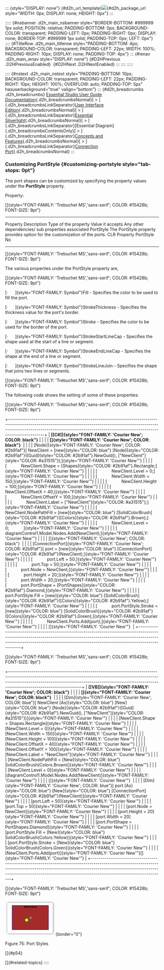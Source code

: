::: {style="DISPLAY: none"}
[](ms-xhelp:///?Id=d2h_url_template){#d2h_url_template}![](!package_url!){#d2h_package_url style="WIDTH: 0px; DISPLAY: none; HEIGHT: 0px"}
:::

::::: {#nsbanner .d2h_main_nsbanner style="BORDER-BOTTOM: #999999 1px solid; POSITION: relative; PADDING-BOTTOM: 0px; BACKGROUND-COLOR: transparent; PADDING-LEFT: 0px; PADDING-RIGHT: 0px; DISPLAY: none; BORDER-TOP: #999999 1px solid; PADDING-TOP: 0px; LEFT: 0px"}
:::: {#TitleRow .d2h_main_titlerow style="PADDING-BOTTOM: 4px; BACKGROUND-COLOR: transparent; PADDING-LEFT: 22px; WIDTH: 100%; PADDING-RIGHT: 10px; DISPLAY: none; PADDING-TOP: 4px"}
::: {#ienav .d2h_main_ienav style="DISPLAY: none"}
[](ms-xhelp:///?Id=ad005dad-4928-496c-b68c-0a1a9feb6605){#D2HPrevious .D2HPreviousEnabled}  [](ms-xhelp:///?Id=e9c34fef-0655-4550-b888-c579c9382f97){#D2HNext .D2HNextEnabled}
:::
::::
:::::

:::: {#nstext .d2h_main_nstext style="PADDING-BOTTOM: 10px; BACKGROUND-COLOR: transparent; PADDING-LEFT: 22px; PADDING-RIGHT: 10px; HEIGHT: 100%; OVERFLOW: auto; PADDING-TOP: 5px" hasuserbackground="true" valign="bottom"}
::: {#d2h_breadcrumbs .d2h_breadcrumbs}
[Essential Studio User Guide Documentation](ms-xhelp:///?Id=12457748-09e3-4d74-a240-8e049cedf030){.d2h_breadcrumbsNormal}[ \> ]{.d2h_breadcrumbsLinkSeparator}[User Interface Edition](ms-xhelp:///?Id=c29296b7-531c-413b-a0ec-488ca1f7f669){.d2h_breadcrumbsNormal}[ \> ]{.d2h_breadcrumbsLinkSeparator}[Essential Silverlight](ms-xhelp:///?Id=66221bd1-ba2e-43c2-94a7-618f50e01d24){.d2h_breadcrumbsNormal}[ \> ]{.d2h_breadcrumbsLinkSeparator}[Essential Diagram]{.d2h_breadcrumbsContentsOnly}[ \> ]{.d2h_breadcrumbsLinkSeparator}[Concepts and Features](ms-xhelp:///?Id=d592a058-dcc0-44a4-994e-e7901da8db52){.d2h_breadcrumbsNormal}[ \> ]{.d2h_breadcrumbsLinkSeparator}[Connection Port](ms-xhelp:///?Id=a9f1c02d-01d3-40f5-aa89-afbd16955701){.d2h_breadcrumbsNormal}
:::

### Customizing PortStyle   {#customizing-portstyle style="tab-stops: 0pt"}

The port shapes can be customized by specifying the property values under the **PortStyle** property.

Property:

[]{style="FONT-FAMILY: 'Trebuchet MS','sans-serif'; COLOR: #15428b; FONT-SIZE: 9pt"} 

  ----------- ---------------------------------------------------------------------------- ---------------------- ------------------ ---------------------------------------------------
  Property    Description                                                                  Type of the property   Value it accepts   Any other dependencies/ sub properties associated
  PortStyle   The PortStyle property provides option for the customization of the ports.   CLR Property           PortStyle          No
  ----------- ---------------------------------------------------------------------------- ---------------------- ------------------ ---------------------------------------------------

[]{style="FONT-FAMILY: 'Trebuchet MS','sans-serif'; COLOR: #15428b; FONT-SIZE: 9pt"} 

The various properties under the PortStyle property are,

[]{style="FONT-FAMILY: 'Trebuchet MS','sans-serif'; COLOR: #15428b; FONT-SIZE: 9pt"} 

[·      ]{style="FONT-FAMILY: Symbol"}Fill - Specifies the color to be used to fill the port.

[·      ]{style="FONT-FAMILY: Symbol"}StrokeThickness - Specifies the thickness value for the port\'s border.

[·      ]{style="FONT-FAMILY: Symbol"}Stroke - Specifies the color to be used for the border of the port.

[·      ]{style="FONT-FAMILY: Symbol"}StrokeStartLineCap - Specifies the shape used at the start of a line or segment.

[·      ]{style="FONT-FAMILY: Symbol"}StrokeEndLineCap - Specifies the shape at the end of a line or segment.

[·      ]{style="FONT-FAMILY: Symbol"}StrokeLineJoin - Specifies the shape that joins two lines or segments.

[]{style="FONT-FAMILY: 'Trebuchet MS','sans-serif'; COLOR: #15428b; FONT-SIZE: 9pt"} 

The following code shows the setting of some of these properties:

[]{style="FONT-FAMILY: 'Trebuchet MS','sans-serif'; COLOR: #15428b; FONT-SIZE: 9pt"} 

+------------------------------------------------------------------------------------------------------------------------------------------------------------------------------------------------------------------------------------------------------------+
| **[\[C#\]]{style="FONT-FAMILY: 'Courier New'; COLOR: black"}**                                                                                                                                                                                             |
|                                                                                                                                                                                                                                                            |
| **[]{style="FONT-FAMILY: 'Courier New'; COLOR: black"}**                                                                                                                                                                                                   |
|                                                                                                                                                                                                                                                            |
| [Node]{style="FONT-FAMILY: 'Courier New'; COLOR: #2b91af"}[ NewClient = [new]{style="COLOR: blue"} [Node]{style="COLOR: #2b91af"}([Guid]{style="COLOR: #2b91af"}.NewGuid(), [\"NewClient\"]{style="COLOR: #a31515"});]{style="FONT-FAMILY: 'Courier New'"} |
|                                                                                                                                                                                                                                                            |
| [            NewClient.Shape = [Shapes]{style="COLOR: #2b91af"}.Rectangle;]{style="FONT-FAMILY: 'Courier New'"}                                                                                                                                            |
|                                                                                                                                                                                                                                                            |
| [            NewClient.Level = 0;]{style="FONT-FAMILY: 'Courier New'"}                                                                                                                                                                                     |
|                                                                                                                                                                                                                                                            |
| [            NewClient.Width = 150;]{style="FONT-FAMILY: 'Courier New'"}                                                                                                                                                                                   |
|                                                                                                                                                                                                                                                            |
| [            NewClient.Height = 100;]{style="FONT-FAMILY: 'Courier New'"}                                                                                                                                                                                  |
|                                                                                                                                                                                                                                                            |
| [            NewClient.OffsetX = 40;]{style="FONT-FAMILY: 'Courier New'"}                                                                                                                                                                                  |
|                                                                                                                                                                                                                                                            |
| [            NewClient.OffsetY = 100;]{style="FONT-FAMILY: 'Courier New'"}                                                                                                                                                                                 |
|                                                                                                                                                                                                                                                            |
| [            NewClient.Label = [\"NewClient\"]{style="COLOR: #a31515"};]{style="FONT-FAMILY: 'Courier New'"}                                                                                                                                               |
|                                                                                                                                                                                                                                                            |
| [            NewClient.NodePathFill = [new]{style="COLOR: blue"} [SolidColorBrush]{style="COLOR: #2b91af"}([Colors]{style="COLOR: #2b91af"}.Brown);]{style="FONT-FAMILY: 'Courier New'"}                                                                   |
|                                                                                                                                                                                                                                                            |
| [            NewClient.Level = 0;            ]{style="FONT-FAMILY: 'Courier New'"}                                                                                                                                                                         |
|                                                                                                                                                                                                                                                            |
| [            diagramControl1.Model.Nodes.Add(NewClient);]{style="FONT-FAMILY: 'Courier New'"}                                                                                                                                                              |
|                                                                                                                                                                                                                                                            |
| []{style="FONT-FAMILY: 'Courier New'; COLOR: black"}                                                                                                                                                                                                       |
|                                                                                                                                                                                                                                                            |
| [ConnectionPort]{style="FONT-FAMILY: 'Courier New'; COLOR: #2b91af"}[ port = [new]{style="COLOR: blue"} [ConnectionPort]{style="COLOR: #2b91af"}(NewClient);]{style="FONT-FAMILY: 'Courier New'"}                                                          |
|                                                                                                                                                                                                                                                            |
| [            port.Left = 50;]{style="FONT-FAMILY: 'Courier New'"}                                                                                                                                                                                          |
|                                                                                                                                                                                                                                                            |
| [            port.Top = 50;]{style="FONT-FAMILY: 'Courier New'"}                                                                                                                                                                                           |
|                                                                                                                                                                                                                                                            |
| [            port.Node = NewClient;]{style="FONT-FAMILY: 'Courier New'"}                                                                                                                                                                                   |
|                                                                                                                                                                                                                                                            |
| [            port.Height = 20;]{style="FONT-FAMILY: 'Courier New'"}                                                                                                                                                                                        |
|                                                                                                                                                                                                                                                            |
| [            port.Width = 20;]{style="FONT-FAMILY: 'Courier New'"}                                                                                                                                                                                         |
|                                                                                                                                                                                                                                                            |
| [            port.PortShape = [PortShapes]{style="COLOR: #2b91af"}.Diamond;]{style="FONT-FAMILY: 'Courier New'"}                                                                                                                                           |
|                                                                                                                                                                                                                                                            |
| [            port.PortStyle.Fill = [new]{style="COLOR: blue"} [SolidColorBrush]{style="COLOR: #2b91af"}([Colors]{style="COLOR: #2b91af"}.Yellow);]{style="FONT-FAMILY: 'Courier New'"}                                                                     |
|                                                                                                                                                                                                                                                            |
| [            port.PortStyle.Stroke = [new]{style="COLOR: blue"} [SolidColorBrush]{style="COLOR: #2b91af"}([Colors]{style="COLOR: #2b91af"}.Green);]{style="FONT-FAMILY: 'Courier New'"}                                                                    |
|                                                                                                                                                                                                                                                            |
| [            NewClient.Ports.Add(port);]{style="FONT-FAMILY: 'Courier New'"}                                                                                                                                                                               |
|                                                                                                                                                                                                                                                            |
| []{style="FONT-FAMILY: 'Courier New'"}                                                                                                                                                                                                                     |
+------------------------------------------------------------------------------------------------------------------------------------------------------------------------------------------------------------------------------------------------------------+

[]{style="FONT-FAMILY: 'Trebuchet MS','sans-serif'; COLOR: #15428b; FONT-SIZE: 9pt"} 

+-------------------------------------------------------------------------------------------------------------------------------------------------------------------------------------------------------------------------------------------------------------------------------+
| **[\[VB\]]{style="FONT-FAMILY: 'Courier New'; COLOR: black"}**                                                                                                                                                                                                                |
|                                                                                                                                                                                                                                                                               |
| **[]{style="FONT-FAMILY: 'Courier New'; COLOR: black"}**                                                                                                                                                                                                                      |
|                                                                                                                                                                                                                                                                               |
| [Dim]{style="FONT-FAMILY: 'Courier New'; COLOR: blue"}[ NewClient [As]{style="COLOR: blue"} [New]{style="COLOR: blue"} [Node]{style="COLOR: #2b91af"}([Guid]{style="COLOR: #2b91af"}.NewGuid(), [\"NewClient\"]{style="COLOR: #a31515"})]{style="FONT-FAMILY: 'Courier New'"} |
|                                                                                                                                                                                                                                                                               |
| [NewClient.Shape = Shapes.Rectangle]{style="FONT-FAMILY: 'Courier New'"}                                                                                                                                                                                                      |
|                                                                                                                                                                                                                                                                               |
| [NewClient.Level = 0]{style="FONT-FAMILY: 'Courier New'"}                                                                                                                                                                                                                     |
|                                                                                                                                                                                                                                                                               |
| [NewClient.Width = 150]{style="FONT-FAMILY: 'Courier New'"}                                                                                                                                                                                                                   |
|                                                                                                                                                                                                                                                                               |
| [NewClient.Height = 100]{style="FONT-FAMILY: 'Courier New'"}                                                                                                                                                                                                                  |
|                                                                                                                                                                                                                                                                               |
| [NewClient.OffsetX = 40]{style="FONT-FAMILY: 'Courier New'"}                                                                                                                                                                                                                  |
|                                                                                                                                                                                                                                                                               |
| [NewClient.OffsetY = 100]{style="FONT-FAMILY: 'Courier New'"}                                                                                                                                                                                                                 |
|                                                                                                                                                                                                                                                                               |
| [NewClient.Label = \"NewClient\"]{style="FONT-FAMILY: 'Courier New'"}                                                                                                                                                                                                         |
|                                                                                                                                                                                                                                                                               |
| [NewClient.NodePathFill = [New]{style="COLOR: blue"} SolidColorBrush(Colors.Brown)]{style="FONT-FAMILY: 'Courier New'"}                                                                                                                                                       |
|                                                                                                                                                                                                                                                                               |
| [NewClient.Level = 0]{style="FONT-FAMILY: 'Courier New'"}                                                                                                                                                                                                                     |
|                                                                                                                                                                                                                                                                               |
| [diagramControl1.Model.Nodes.Add(NewClient)]{style="FONT-FAMILY: 'Courier New'"}                                                                                                                                                                                              |
|                                                                                                                                                                                                                                                                               |
| []{style="FONT-FAMILY: 'Courier New'"}                                                                                                                                                                                                                                        |
|                                                                                                                                                                                                                                                                               |
| [Dim]{style="FONT-FAMILY: 'Courier New'; COLOR: blue"}[ port [As]{style="COLOR: blue"} [New]{style="COLOR: blue"} [ConnectionPort]{style="COLOR: #2b91af"}(NewClient)]{style="FONT-FAMILY: 'Courier New'"}                                                                    |
|                                                                                                                                                                                                                                                                               |
| [port.Left = 50]{style="FONT-FAMILY: 'Courier New'"}                                                                                                                                                                                                                          |
|                                                                                                                                                                                                                                                                               |
| [port.Top = 50]{style="FONT-FAMILY: 'Courier New'"}                                                                                                                                                                                                                           |
|                                                                                                                                                                                                                                                                               |
| [port.Node = NewClient]{style="FONT-FAMILY: 'Courier New'"}                                                                                                                                                                                                                   |
|                                                                                                                                                                                                                                                                               |
| [port.Height = 20]{style="FONT-FAMILY: 'Courier New'"}                                                                                                                                                                                                                        |
|                                                                                                                                                                                                                                                                               |
| [port.Width = 20]{style="FONT-FAMILY: 'Courier New'"}                                                                                                                                                                                                                         |
|                                                                                                                                                                                                                                                                               |
| [port.PortShape = PortShapes.Diamond]{style="FONT-FAMILY: 'Courier New'"}                                                                                                                                                                                                     |
|                                                                                                                                                                                                                                                                               |
| [port.PortStyle.Fill = [New]{style="COLOR: blue"} SolidColorBrush(Colors.Yellow)]{style="FONT-FAMILY: 'Courier New'"}                                                                                                                                                         |
|                                                                                                                                                                                                                                                                               |
| [port.PortStyle.Stroke = [New]{style="COLOR: blue"} SolidColorBrush(Colors.Green)]{style="FONT-FAMILY: 'Courier New'"}                                                                                                                                                        |
|                                                                                                                                                                                                                                                                               |
| [NewClient.Ports.Add(port)]{style="FONT-FAMILY: 'Courier New'"}[]{style="FONT-FAMILY: 'Courier New'"}                                                                                                                                                                         |
+-------------------------------------------------------------------------------------------------------------------------------------------------------------------------------------------------------------------------------------------------------------------------------+

[]{style="FONT-FAMILY: 'Trebuchet MS','sans-serif'; COLOR: #15428b; FONT-SIZE: 9pt"} 

![Description: port3](ImagesExt/image62_84.jpg){border="0"}

Figure 75: Port Styles

[]{#p54} 

[]{#related-topics}
::::
